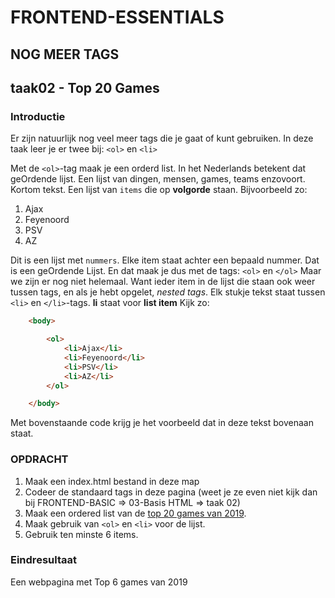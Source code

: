 # FRONTEND-ESSENTIALS

## NOG MEER TAGS

## taak02 - Top 20 Games

### Introductie

Er zijn natuurlijk nog veel meer tags die je gaat of kunt gebruiken. In deze taak leer je er twee bij: `<ol>` en `<li>`

Met de `<ol>`-tag maak je een orderd list. In het Nederlands betekent dat geOrdende lijst. Een lijst van dingen, mensen, games, teams enzovoort. Kortom tekst. Een lijst van `items` die op __volgorde__ staan. Bijvoorbeeld zo:

1. Ajax
2. Feyenoord
3. PSV
4. AZ

Dit is een lijst met `nummers`. Elke item staat achter een bepaald nummer. Dat is een geOrdende Lijst. En dat maak je dus met de tags: `<ol>` en `</ol>`
Maar we zijn er nog niet helemaal. Want ieder item in de lijst die staan ook weer tussen tags, en als je hebt opgelet, _nested tags_.
Elk stukje tekst staat tussen `<li>` en `</li>`-tags. __li__ staat voor __list item__
Kijk zo:

```html
    <body>

        <ol>
            <li>Ajax</li>
            <li>Feyenoord</li>
            <li>PSV</li>
            <li>AZ</li>
        </ol>

    </body>
```

Met bovenstaande code krijg je het voorbeeld dat in deze tekst bovenaan staat.

### OPDRACHT

1. Maak een index.html bestand in deze map
2. Codeer de standaard tags in deze pagina (weet je ze even niet kijk dan bij FRONTEND-BASIC => 03-Basis HTML => taak 02)
3. Maak een ordered list van de [top 20 games van 2019](https://www.forbes.com/sites/erikkain/2020/01/17/the-20-best-selling-video-games-of-2019/).
4. Maak gebruik van `<ol>` en `<li>` voor de lijst.
5. Gebruik ten minste 6 items.

### Eindresultaat

Een webpagina met Top 6 games van 2019
